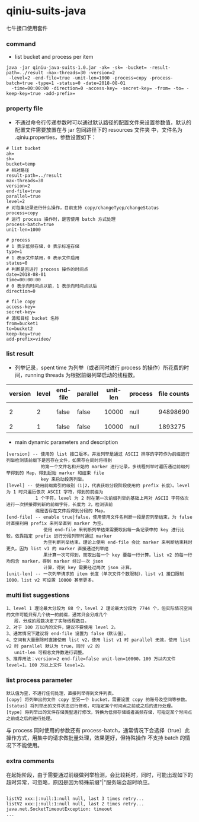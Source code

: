 # qiniu-suits-java
七牛接口使用套件

### command
* list bucket and process per item
```
java -jar qiniu-java-suits-1.0.jar -ak= -sk= -bucket= -result-path=../result -max-threads=30 -version=2
 -level=2 -end-file=true -unit-len=1000 -process=copy -process-batch=true -type=1 -status=0 -date=2018-08-01
  -time=00:00:00 -direction=0 -access-key= -secret-key= -from= -to= -keep-key=true -add-prefix=
```

### property file
* 不通过命令行传递参数时可以通过默认路径的配置文件来设置参数值，默认的配置文件需要放置在与 jar 包同路径下的 resources 文件夹
  中，文件名为 .qiniu.properties，参数设置如下：
```
# list bucket
ak=
sk=
bucket=temp
# 相对路径
result-path=../result
max-threads=30
version=2
end-file=true
parallel=true
level=2
# 对每条记录进行什么操作，目前支持 copy/changeTyep/changeStatus
process=copy
# 进行 process 操作时，是否使用 batch 方式处理
process-batch=true
unit-len=1000

# process
# 1 表示低频存储，0 表示标准存储
type=1
# 1 表示文件禁用，0 表示文件启用
status=0
# 判断是否进行 process 操作的时间点
date=2018-08-01
time=00:00:00
# 0 表示向时间点以前，1 表示向时间点以后
direction=0

# file copy
access-key=
secret-key=
# 源和目标 bucket 名称
from=bucket1
to=bucket2
keep-key=true
add-prefix=video/
```

### list result
* 列举记录，spent time 为列举（或者同时进行 process 的操作）所花费的时间，running threads 为根据前缀列举启动的线程数。    

|version|level|end-file|parallel|unit-len| process | file counts |spent time| machine | running threads |  
|-------|-----|--------|--------|--------|---------|-------------|----------|---------|-----------------|  
|   2   |  2  | false  |  false |  10000 |  null   |  94898690   |   2h18m  | 16核32G |      50         |
|   2   |  1  | false  |  false |  10000 |  null   |  1893275    |   7min   | 8核16G  |      16         | 
 

* main dynamic parameters and description  
```
[version] -- 使用的 list 接口版本。并发列举是通过 ASCII 排序的字符作为前缀进行列举检测该前缀下是否存在文件，如果存在同时将得到
             的第一个文件名和开始的 marker 进行记录。多线程列举时遍历通过前缀列举得到的 Map，得到起始 marker 和结束 file 
             key 来启动段落列举。
[level] -- 使用前缀索引的级别（1|2，代表获取分段阶段使用的 prefix 长度）。level 为 1 时只遍历依次 ASCII 字符，得到的前缀为 
           1 个字符，level 为 2 时在第一次前缀列举的基础上再对 ASCII 字符依次进行一次拼接得到新的前缀字符，长度为 2，检测该前
           缀是否存在文件后得到分段的 Map。
[end-file] -- enable true|false，使用使用文件名判断一段是否列举结束，为 false 时直接利用 prefix 来列举直到 marker 为空。
              使用 end-file 来判断列举结束需要取出每一条记录中的 key 进行比较，依靠指定 prefix 进行分段列举时通过 marker 
              为空判断列举结束。理论上使用 end-file 会比 marker 来判断结束耗时更久。因为 list v1 的 marker 直接通过列举结
              果计算一次可得到，而取出每一个 key 要每一行计算。list v2 的每一行均包含 marker，得到 marker 经过一次 json 
              计算，得到 key 需要经过两次 json 计算。
[unit-len] -- 一次列举请求的 item 长度（单次文件个数限制），list v1 接口限制 1000，list v2 可设置 10000 甚至更多。

```

### multi list suggestions
```
1、level 1 理论最大分段为 88 个，level 2 理论最大分段为 7744 个，但实际情况空间的文件可能只有几个统一的前缀，通常只会分成几个
   段，分成的段数决定了实际线程数目。
2、对于 100 万以内的文件，建议不要使用 level 2。
3、通常情况下建议将 end-file 设置为 false（默认值）。
4、空间有大量删除时直接使用 list v2，使用 list v1 时 parallel 无效，使用 list v2 时 parallel 默认为 true，同时 v2 的 
   unit-len 可视总文件数进行调整。
5、推荐用法：version=2 end-file=false unit-len=10000，100 万以内文件 level=1，100 万以上文件 level=2。
```

### list process parameter
```
默认值为空，不进行任何处理，直接列举得到文件列表。
[copy] 将列举出的文件 copy 至另一个 bucket，需要设置 copy 的账号及空间等参数。
[status] 将列举出的文件状态进行修改，可指定某个时间点之前或之后的进行处理。
[type] 将列举出的文件存储类型进行修改，转换为低频存储或者高频存储，可指定某个时间点之前或之后的进行处理。
```
与 process 同时使用的参数还有 process-batch，通常情况下会选择（true）此操作方式，用集中的请求做批量处理，效果更好，但特殊操作
不支持 batch 的情况下不能使用。

### extra comments
在起始阶段，由于需要通过前缀做列举检测，会比较耗时，同时，可能出现如下的超时异常，可忽略，原因是因为特殊前缀"|"服务端会超时响应。
<pre><code>
listV2 xxx:|:null:1:null null, last 3 times retry...
listV2 xxx:|:null:1:null null, last 2 times retry...
java.net.SocketTimeoutException: timeout
...
</code></pre>
